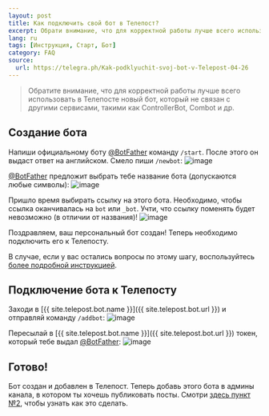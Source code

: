 ```yaml
---
layout: post
title: Как подключить свой бот в Телепост?
excerpt: Обрати внимание, что для корректной работы лучше всего использовать в Телепосте новый бот, который не связан с другими сервисами, такими как ControllerBot, Combot и другие.
lang: ru
tags: [Инструкция, Старт, Бот]
category: FAQ
source:
  url: https://telegra.ph/Kak-podklyuchit-svoj-bot-v-Telepost-04-26
---
```


> Обратите внимание, что для корректной работы лучше всего использовать в Телепосте новый бот, который не связан с другими сервисами, такими как ControllerBot, Combot и др.


## Создание бота

Напиши официальному боту [@BotFather](https://t.me/BotFather) команду `/start`. После этого он выдаст ответ на английском. Смело пиши `/newbot`:
![image](https://user-images.githubusercontent.com/24430718/106514143-f2936880-64e4-11eb-8073-257146c5970b.png)

[@BotFather](https://t.me/BotFather) предложит выбрать тебе название бота (допускаются любые символы):
![image](https://user-images.githubusercontent.com/24430718/106514319-253d6100-64e5-11eb-90a2-bdbee67ffb3e.png)

Пришло время выбирать ссылку на этого бота. Необходимо, чтобы ссылка оканчивалась на `bot` или `_bot`. Учти, что ссылку поменять будет невозможно (в отличии от названия)!
![image](https://user-images.githubusercontent.com/24430718/106514485-59188680-64e5-11eb-966d-b98e2aa87a7f.png)

Поздравляем, ваш персональный бот создан! Теперь необходимо подключить его к Телепосту.

В случае, если у вас остались вопросы по этому шагу, воспользуйтесь [более подробной инструкцией](https://www.hashtap.com/@obzorchik.plus/создаём-бота-в-telegram-rWNgL7Dvwd0v).


## Подключение бота к Телепосту

Заходи в [{{ site.telepost.bot.name }}]({{ site.telepost.bot.url }}) и отправляй команду `/addbot`:
![image](https://user-images.githubusercontent.com/24430718/106514765-bc0a1d80-64e5-11eb-82e4-c33a541f3037.png)

Пересылай в [{{ site.telepost.bot.name }}]({{ site.telepost.bot.url }}) токен, который тебе выдал [@BotFather](https://t.me/BotFather):
![image](https://user-images.githubusercontent.com/24430718/106514986-0be8e480-64e6-11eb-98b9-b777d17896f1.png)


## Готово! 

Бот создан и добавлен в Телепост. Теперь добавь этого бота в админы канала, в котором ты хочешь публиковать посты. Смотри [здесь пункт №2](2019-04-26-getting-started.md), чтобы узнать как это сделать.
